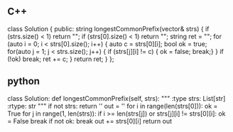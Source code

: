 ## C++
class Solution {
public:
    string longestCommonPrefix(vector<string>& strs) {
        if (strs.size() < 1) return "";
        if (strs[0].size() < 1) return "";
        string ret = "";
        for (auto i = 0; i < strs[0].size(); i++) {
            auto c = strs[0][i];
            bool ok = true;
            for(auto j = 1; j < strs.size(); j++) {
                if (strs[j][i] != c) { ok = false; break;}
            }
            if (!ok) break;
            ret += c;
        }
        return ret;
    }
};

## python
class Solution:
    def longestCommonPrefix(self, strs):
        """
        :type strs: List[str]
        :rtype: str
        """
        if not strs:
            return ''
        out = ''
        for i in range(len(strs[0])):
            ok = True
            for j in range(1, len(strs)):
                if i >= len(strs[j]) or strs[j][i] != strs[0][i]:
                    ok = False
                    break
            if not ok: break
            out += strs[0][i]
        return out
        